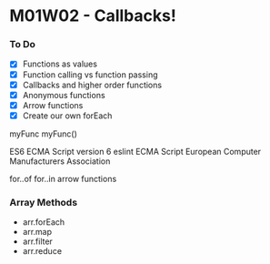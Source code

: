 # M01W02 - Callbacks!

### To Do
- [x] Functions as values
- [x] Function calling vs function passing
- [x] Callbacks and higher order functions
- [x] Anonymous functions
- [x] Arrow functions
- [x] Create our own forEach

myFunc
myFunc()

ES6 ECMA Script version 6
eslint
ECMA Script
European Computer Manufacturers Association



for..of
for..in
arrow functions


### Array Methods
* arr.forEach
* arr.map
* arr.filter
* arr.reduce





